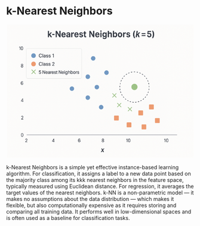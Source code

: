 # k-Nearest Neighbors

<p align="center">
  <img src="../../Images/k-NN.png" width="500"/>
</p>

k-Nearest Neighbors is a simple yet effective instance-based learning algorithm. For classification, it assigns a label to a new data point based on the majority class among its kkk nearest neighbors in the feature space, typically measured using Euclidean distance. For regression, it averages the target values of the nearest neighbors. k-NN is a non-parametric model — it makes no assumptions about the data distribution — which makes it flexible, but also computationally expensive as it requires storing and comparing all training data. It performs well in low-dimensional spaces and is often used as a baseline for classification tasks.
